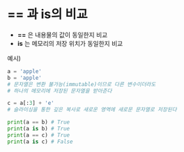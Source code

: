 # == 과 is의 비교

- **==** 은 내용물의 값이 동일한지 비교
- **is** 는 메모리의 저장 위치가 동일한지 비교

예시)
```py
a = 'apple'
b = 'apple'
# 문자열은 변환 불가능(immutable)이므로 다른 변수이더라도
# 하나의 메모리에 저장된 문자열을 받아준다

c = a[:3] + 'e'
# 슬라이싱을 통한 깊은 복사로 새로운 영역에 새로문 문자열로 저장된다

print(a == b) # True
print(a is b) # True
print(a == c) # True
print(a is c) # False 
```